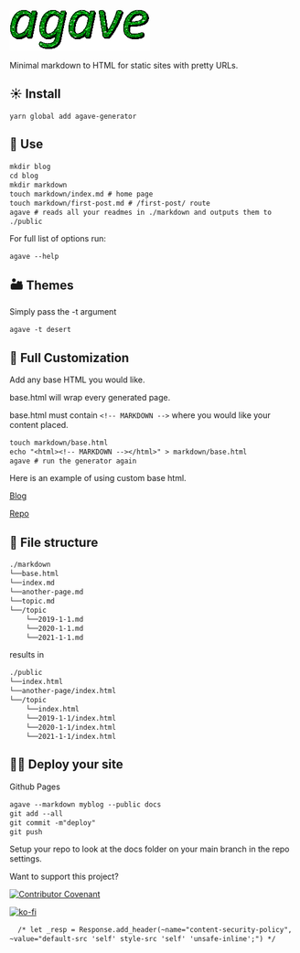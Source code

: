 ![Agave Logo](logo.gif)

Minimal markdown to HTML for static sites with pretty URLs.

## ☀️ Install

```
yarn global add agave-generator
```

## 🍯 Use

```console
mkdir blog
cd blog
mkdir markdown
touch markdown/index.md # home page
touch markdown/first-post.md # /first-post/ route
agave # reads all your readmes in ./markdown and outputs them to ./public
```

For full list of options run:

```console
agave --help
```

## 🏜 Themes

Simply pass the -t argument

```
agave -t desert
```

## 🌿 Full Customization

Add any base HTML you would like.

base.html will wrap every generated page.

base.html must contain `<!-- MARKDOWN -->` where you would like your content placed.

```console
touch markdown/base.html
echo "<html><!-- MARKDOWN --></html>" > markdown/base.html
agave # run the generator again
```

Here is an example of using custom base html.

[Blog](https://jottenlips.github.io/)

[Repo](https://github.com/jottenlips/jottenlips.github.io)

## 📂 File structure

```
./markdown
└──base.html
└──index.md
└──another-page.md
└──topic.md
└──/topic
    └──2019-1-1.md
    └──2020-1-1.md
    └──2021-1-1.md
```

results in

```
./public
└──index.html
└──another-page/index.html
└──/topic
    └──index.html
    └──2019-1-1/index.html
    └──2020-1-1/index.html
    └──2021-1-1/index.html
```

## 🧗‍♀️ Deploy your site

Github Pages

```console
agave --markdown myblog --public docs
git add --all
git commit -m"deploy"
git push
```

Setup your repo to look at the docs folder on your main branch in the repo settings.

Want to support this project?

[![Contributor Covenant](https://img.shields.io/badge/Contributor%20Covenant-v2.0%20adopted-ff69b4.svg)](code_of_conduct.md)

[![ko-fi](https://www.ko-fi.com/img/githubbutton_sm.svg)](https://ko-fi.com/K3K01P2WT)

      /* let _resp = Response.add_header(~name="content-security-policy", ~value="default-src 'self' style-src 'self' 'unsafe-inline';") */
